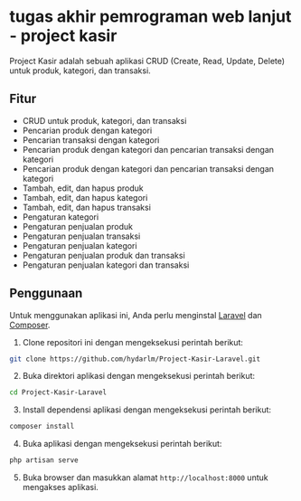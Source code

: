 # tugas akhir pemrograman web lanjut - project kasir

Project Kasir adalah sebuah aplikasi CRUD (Create, Read, Update, Delete) untuk produk, kategori, dan transaksi.

## Fitur

- CRUD untuk produk, kategori, dan transaksi
- Pencarian produk dengan kategori
- Pencarian transaksi dengan kategori
- Pencarian produk dengan kategori dan pencarian transaksi dengan kategori
- Pencarian produk dengan kategori dan pencarian transaksi dengan kategori
- Tambah, edit, dan hapus produk
- Tambah, edit, dan hapus kategori
- Tambah, edit, dan hapus transaksi
- Pengaturan kategori
- Pengaturan penjualan produk
- Pengaturan penjualan transaksi
- Pengaturan penjualan kategori
- Pengaturan penjualan produk dan transaksi
- Pengaturan penjualan kategori dan transaksi

## Penggunaan

Untuk menggunakan aplikasi ini, Anda perlu menginstal [Laravel](https://laravel.com/docs/9.x/installation) dan [Composer](https://getcomposer.org/doc/00-intro.md).

1. Clone repositori ini dengan mengeksekusi perintah berikut:

```bash
git clone https://github.com/hydarlm/Project-Kasir-Laravel.git
```

2. Buka direktori aplikasi dengan mengeksekusi perintah berikut:

```bash
cd Project-Kasir-Laravel
```

3. Install dependensi aplikasi dengan mengeksekusi perintah berikut:

```bash
composer install
```

4. Buka aplikasi dengan mengeksekusi perintah berikut:

```bash
php artisan serve
```

5. Buka browser dan masukkan alamat `http://localhost:8000` untuk mengakses aplikasi.



